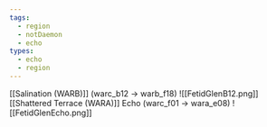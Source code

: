 ```yaml
---
tags:
  - region
  - notDaemon
  - echo
types:
  - echo
  - region
---
```

[[Salination (WARB)]] (warc_b12 -> warb_f18)
![[FetidGlenB12.png]]
[[Shattered Terrace (WARA)]] Echo (warc_f01 -> wara_e08)
![[FetidGlenEcho.png]]